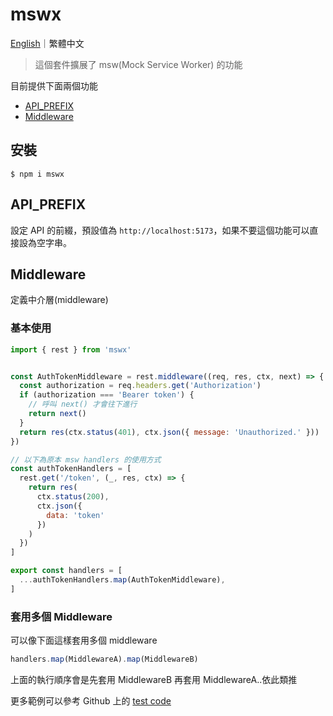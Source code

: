 # mswx

[English](https://github.com/LaiJunBin/mswx#mswx)｜繁體中文

> 這個套件擴展了 msw(Mock Service Worker) 的功能

目前提供下面兩個功能
* [API_PREFIX](#api_prefix)
* [Middleware](#middleware)

## 安裝
```
$ npm i mswx
```

## API_PREFIX

設定 API 的前綴，預設值為 `http://localhost:5173`，如果不要這個功能可以直接設為空字串。

## Middleware

定義中介層(middleware)

### 基本使用
```js
import { rest } from 'mswx'


const AuthTokenMiddleware = rest.middleware((req, res, ctx, next) => {
  const authorization = req.headers.get('Authorization')
  if (authorization === 'Bearer token') {
    // 呼叫 next() 才會往下進行
    return next()
  }
  return res(ctx.status(401), ctx.json({ message: 'Unauthorized.' }))
})

// 以下為原本 msw handlers 的使用方式
const authTokenHandlers = [
  rest.get('/token', (_, res, ctx) => {
    return res(
      ctx.status(200),
      ctx.json({
        data: 'token'
      })
    )
  })
]

export const handlers = [
  ...authTokenHandlers.map(AuthTokenMiddleware),
]
```

### 套用多個 Middleware

可以像下面這樣套用多個 middleware
```js
handlers.map(MiddlewareA).map(MiddlewareB)
```
上面的執行順序會是先套用 MiddlewareB 再套用 MiddlewareA..依此類推

更多範例可以參考 Github 上的 [test code](https://github.com/LaiJunBin/mswx/blob/main/src/tests)
